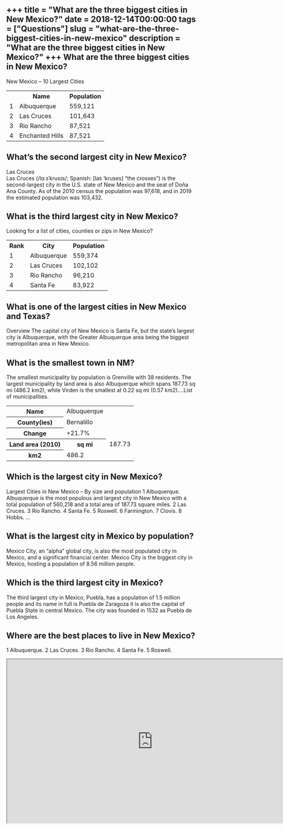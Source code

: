 +++
title = "What are the three biggest cities in New Mexico?"
date = 2018-12-14T00:00:00
tags = ["Questions"]
slug = "what-are-the-three-biggest-cities-in-new-mexico"
description = "What are the three biggest cities in New Mexico?"
+++
What are the three biggest cities in New Mexico?
------------------------------------------------

New Mexico – 10 Largest Cities

<table><tr><th></th><th>Name</th><th>Population</th></tr><tr><td>1</td><td>Albuquerque</td><td>559,121</td></tr><tr><td>2</td><td>Las Cruces</td><td>101,643</td></tr><tr><td>3</td><td>Rio Rancho</td><td>87,521</td></tr><tr><td>4</td><td>Enchanted Hills</td><td>87,521</td></tr></table>

What’s the second largest city in New Mexico?
---------------------------------------------

Las Cruces  
Las Cruces (/lɑːsˈkrusɪs/; Spanish: \[las ‘kruses\] “the crosses”) is the second-largest city in the U.S. state of New Mexico and the seat of Doña Ana County. As of the 2010 census the population was 97,618, and in 2019 the estimated population was 103,432.

What is the third largest city in New Mexico?
---------------------------------------------

Looking for a list of cities, counties or zips in New Mexico?

<table><tr><th>Rank</th><th>City</th><th>Population</th></tr><tr><td>1</td><td>Albuquerque</td><td>559,374</td></tr><tr><td>2</td><td>Las Cruces</td><td>102,102</td></tr><tr><td>3</td><td>Rio Rancho</td><td>96,210</td></tr><tr><td>4</td><td>Santa Fe</td><td>83,922</td></tr></table>

What is one of the largest cities in New Mexico and Texas?
----------------------------------------------------------

Overview The capital city of New Mexico is Santa Fe, but the state’s largest city is Albuquerque, with the Greater Albuquerque area being the biggest metropolitan area in New Mexico.

What is the smallest town in NM?
--------------------------------

The smallest municipality by population is Grenville with 38 residents. The largest municipality by land area is also Albuquerque which spans 187.73 sq mi (486.2 km2), while Virden is the smallest at 0.22 sq mi (0.57 km2)….List of municipalities.

<table><tr><th>Name</th><td>Albuquerque</td></tr><tr><th>County(ies)</th><td>Bernalillo</td></tr><tr><th>Change</th><td>+21.7%</td></tr><tr><th>Land area (2010)</th><th>sq mi</th><td>187.73</td></tr><tr><th>km2</th><td>486.2</td></tr></table>

Which is the largest city in New Mexico?
----------------------------------------

Largest Cities in New Mexico – By size and population 1 Albuquerque. Albuquerque is the most populous and largest city in New Mexico with a total population of 560,218 and a total area of 187.73 square miles. 2 Las Cruces. 3 Rio Rancho. 4 Santa Fe. 5 Roswell. 6 Farmington. 7 Clovis. 8 Hobbs. …

What is the largest city in Mexico by population?
-------------------------------------------------

Mexico City, an “alpha” global city, is also the most populated city in Mexico, and a significant financial center. Mexico City is the biggest city in Mexico, hosting a population of 8.56 million people.

Which is the third largest city in Mexico?
------------------------------------------

The third largest city in Mexico, Puebla, has a population of 1.5 million people and its name in full is Puebla de Zaragoza it is also the capital of Puebla State in central Mexico. The city was founded in 1532 as Puebla de Los Angeles.

Where are the best places to live in New Mexico?
------------------------------------------------

1 Albuquerque. 2 Las Cruces. 3 Rio Rancho. 4 Santa Fe. 5 Roswell.

<iframe allow="accelerometer; autoplay; clipboard-write; encrypted-media; gyroscope; picture-in-picture" allowfullscreen="" class="__youtube_prefs__  epyt-is-override  no-lazyload" data-no-lazy="1" data-origheight="433" data-origwidth="770" data-skipgform_ajax_framebjll="" height="433" id="_ytid_27384" loading="lazy" src="https://www.youtube.com/embed/34Jg7x6srf0?enablejsapi=1&autoplay=0&cc_load_policy=0&cc_lang_pref=&iv_load_policy=1&loop=0&modestbranding=0&rel=1&fs=1&playsinline=0&autohide=2&theme=dark&color=red&controls=1&" title="YouTube player" width="770"></iframe>